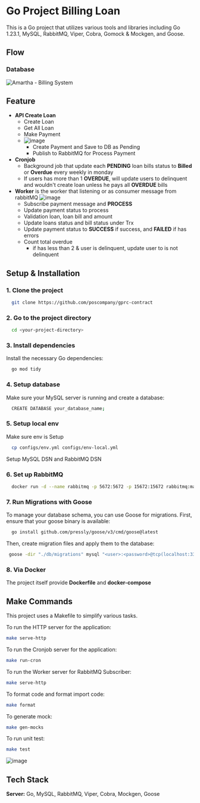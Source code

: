 # Go Project Billing Loan

This is a Go project that utilizes various tools and libraries including Go 1.23.1, MySQL, RabbitMQ, Viper, Cobra, Gomock & Mockgen, and Goose.
## Flow
### Database
![Amartha - Billing System](https://github.com/user-attachments/assets/a8cc0377-4380-4eb0-84b2-89b67c343df5)

## Feature
* **API Create Loan**
  - Create Loan
  - Get All Loan
  - Make Payment
  - ![image](https://github.com/user-attachments/assets/a5779a99-491f-4d6e-85e6-e3d1e1609b22)
    - Create Payment and Save to DB as Pending
    - Publish to RabbitMQ for Process Payment
* **Cronjob**
  - Background job that update each **PENDING** loan bills status to **Billed** or **Overdue** every weekly in monday
  - If users has more than 1 **OVERDUE**, will update users to delinquent and wouldn't create loan unless he pays all **OVERDUE** bills
* **Worker** is the worker that listening or as consumer message from rabbitMQ
  ![image](https://github.com/user-attachments/assets/ed001307-4798-4621-90c7-50385603ca07)
  - Subscribe payment message and **PROCESS**
  - Update payment status to process
  - Validation loan, loan bill and amount
  - Update loans status and bill status under Trx
  - Update payment status to **SUCCESS** if success, and **FAILED** if has errors
  - Count total overdue
    - if has less than 2 & user is delinquent, update user to is not delinquent

## Setup & Installation

### 1. Clone the project

```bash
  git clone https://github.com/poscompany/gprc-contract
```

### 2. Go to the project directory

```bash
  cd <your-project-directory>
```

### 3. Install dependencies
Install the necessary Go dependencies:
```bash
  go mod tidy
```

### 4. Setup database
Make sure your MySQL server is running and create a database:
```bash
  CREATE DATABASE your_database_name;
```

### 5. Setup local env
Make sure env is Setup
```bash
  cp configs/env.yml configs/env-local.yml
```
Setup MySQL DSN and RabbitMQ DSN

### 6. Set up RabbitMQ
```bash
  docker run -d --name rabbitmq -p 5672:5672 -p 15672:15672 rabbitmq:management
```

### 7. Run Migrations with Goose
To manage your database schema, you can use Goose for migrations. First, ensure that your goose binary is available:
```bash
  go install github.com/pressly/goose/v3/cmd/goose@latest
```
Then, create migration files and apply them to the database:
```bash
 goose -dir "./db/migrations" mysql "<user>:<password>@tcp(localhost:3306)/<dbname>" up
 ```
### 8. Via Docker
The project itself provide **Dockerfile** and **docker-compose**

## Make Commands

This project uses a Makefile to simplify various tasks.

To run the HTTP server for the application:
```bash
make serve-http
```
To run the Cronjob server for the application:
```bash
make run-cron
```
To run the Worker server for RabbitMQ Subscriber:
```bash
make serve-http
```
To format code and format import code:
```bash
make format
```
To generate mock:
```bash
make gen-mocks
```
To run unit test:
```bash
make test
```
![image](https://github.com/user-attachments/assets/515fc2f6-5e1b-434b-9f26-11d4b14c46ac)

## Tech Stack

**Server:** Go, MySQL, RabbitMQ, Viper, Cobra, Mockgen, Goose
